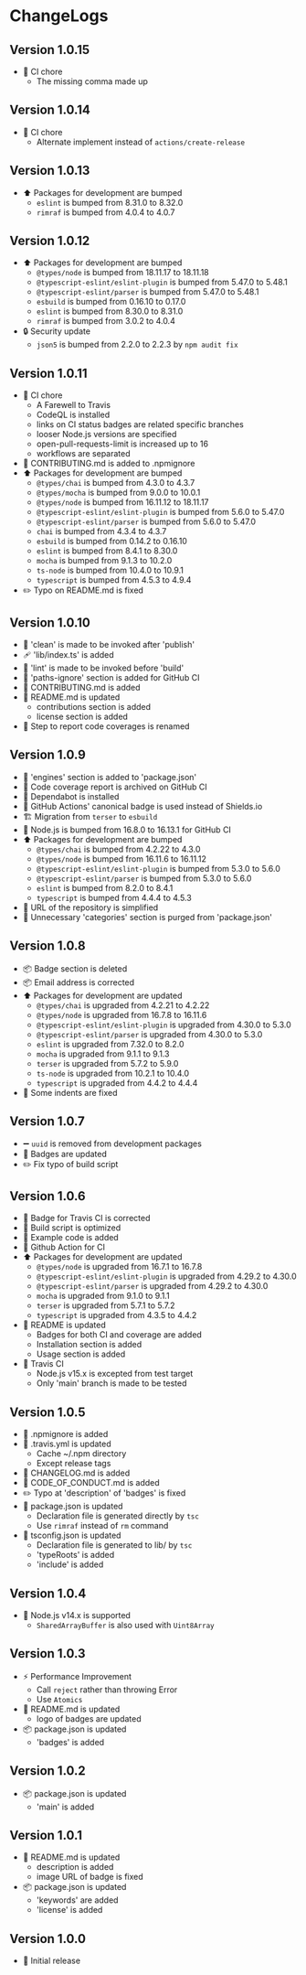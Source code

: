 # ChangeLogs

## Version 1.0.15

- :green_heart: CI chore
  - The missing comma made up

## Version 1.0.14

- :green_heart: CI chore
  - Alternate implement instead of `actions/create-release`

## Version 1.0.13

- :arrow_up: Packages for development are bumped
  - `eslint` is bumped from 8.31.0 to 8.32.0
  - `rimraf` is bumped from 4.0.4 to 4.0.7

## Version 1.0.12

- :arrow_up: Packages for development are bumped
  - `@types/node` is bumped from 18.11.17 to 18.11.18
  - `@typescript-eslint/eslint-plugin` is bumped from 5.47.0 to 5.48.1
  - `@typescript-eslint/parser` is bumped from 5.47.0 to 5.48.1
  - `esbuild` is bumped from 0.16.10 to 0.17.0
  - `eslint` is bumped from 8.30.0 to 8.31.0
  - `rimraf` is bumped from 3.0.2 to 4.0.4
- :lock: Security update
  - `json5` is bumped from 2.2.0 to 2.2.3 by `npm audit fix`

## Version 1.0.11

- :green_heart: CI chore
  - A Farewell to Travis
  - CodeQL is installed
  - links on CI status badges are related specific branches
  - looser Node.js versions are specified
  - open-pull-requests-limit is increased up to 16
  - workflows are separated
- :hear_no_evil: CONTRIBUTING.md is added to .npmignore
- :arrow_up: Packages for development are bumped
  - `@types/chai` is bumped from 4.3.0 to 4.3.7
  - `@types/mocha` is bumped from 9.0.0 to 10.0.1
  - `@types/node` is bumped from 16.11.12 to 18.11.17
  - `@typescript-eslint/eslint-plugin` is bumped from 5.6.0 to 5.47.0
  - `@typescript-eslint/parser` is bumped from 5.6.0 to 5.47.0
  - `chai` is bumped from 4.3.4 to 4.3.7
  - `esbuild` is bumped from 0.14.2 to 0.16.10
  - `eslint` is bumped from 8.4.1 to 8.30.0
  - `mocha` is bumped from 9.1.3 to 10.2.0
  - `ts-node` is bumped from 10.4.0 to 10.9.1
  - `typescript` is bumped from 4.5.3 to 4.9.4
- :pencil2: Typo on README.md is fixed

## Version 1.0.10

- :wrench: 'clean' is made to be invoked after 'publish'
- :adhesive_bandage: 'lib/index.ts' is added
- :wrench: 'lint' is made to be invoked before 'build'
- :green_heart: 'paths-ignore' section is added for GitHub CI
- :memo: CONTRIBUTING.md is added
- :memo: README.md is updated
  - contributions section is added
  - license section is added
- :green_heart: Step to report code coverages is renamed

## Version 1.0.9

- :wrench: 'engines' section is added to 'package.json'
- :green_heart: Code coverage report is archived on GitHub CI
- :robot: Dependabot is installed
- :memo: GitHub Actions' canonical badge is used instead of Shields.io
- :building_construction: Migration from `terser` to `esbuild`
- :green_heart: Node.js is bumped from 16.8.0 to 16.13.1 for GitHub CI
- :arrow_up: Packages for development are bumped
  - `@types/chai` is bumped from 4.2.22 to 4.3.0
  - `@types/node` is bumped from 16.11.6 to 16.11.12
  - `@typescript-eslint/eslint-plugin` is bumped from 5.3.0 to 5.6.0
  - `@typescript-eslint/parser` is bumped from 5.3.0 to 5.6.0
  - `eslint` is bumped from 8.2.0 to 8.4.1
  - `typescript` is bumped from 4.4.4 to 4.5.3
- :wrench: URL of the repository is simplified
- :wrench: Unnecessary 'categories' section is purged from 'package.json'

## Version 1.0.8

- :package: Badge section is deleted
- :package: Email address is corrected
- :arrow_up: Packages for development are updated
  - `@types/chai` is upgraded from 4.2.21 to 4.2.22
  - `@types/node` is upgraded from 16.7.8 to 16.11.6
  - `@typescript-eslint/eslint-plugin` is upgraded from 4.30.0 to 5.3.0
  - `@typescript-eslint/parser` is upgraded from 4.30.0 to 5.3.0
  - `eslint` is upgraded from 7.32.0 to 8.2.0
  - `mocha` is upgraded from 9.1.1 to 9.1.3
  - `terser` is upgraded from 5.7.2 to 5.9.0
  - `ts-node` is upgraded from 10.2.1 to 10.4.0
  - `typescript` is upgraded from 4.4.2 to 4.4.4
- :art: Some indents are fixed

## Version 1.0.7

- :heavy_minus_sign: `uuid` is removed from development packages
- :memo: Badges are updated
- :pencil2: Fix typo of build script

## Version 1.0.6

- :memo: Badge for Travis CI is corrected
- :hammer: Build script is optimized
- :children_crossing: Example code is added
- :green_heart: Github Action for CI
- :arrow_up: Packages for development are updated
  - `@types/node` is upgraded from 16.7.1 to 16.7.8
  - `@typescript-eslint/eslint-plugin` is upgraded from 4.29.2 to 4.30.0
  - `@typescript-eslint/parser` is upgraded from 4.29.2 to 4.30.0
  - `mocha` is upgraded from 9.1.0 to 9.1.1
  - `terser` is upgraded from 5.7.1 to 5.7.2
  - `typescript` is upgraded from 4.3.5 to 4.4.2
- :memo: README is updated
  - Badges for both CI and coverage are added
  - Installation section is added
  - Usage section is added
- :green_heart: Travis CI
  - Node.js v15.x is excepted from test target
  - Only 'main' branch is made to be tested

## Version 1.0.5

- :see_no_evil: .npmignore is added
- :green_heart: .travis.yml is updated
  - Cache ~/.npm directory
  - Except release tags
- :memo: CHANGELOG.md is added
- :memo: CODE_OF_CONDUCT.md is added
- :pencil2: Typo at 'description' of 'badges' is fixed
- :hammer: package.json is updated
  - Declaration file is generated directly by `tsc`
  - Use `rimraf` instead of `rm` command
- :wrench: tsconfig.json is updated
  - Declaration file is generated to lib/ by `tsc`
  - 'typeRoots' is added
  - 'include' is added

## Version 1.0.4

- :pushpin: Node.js v14.x is supported
  - `SharedArrayBuffer` is also used with `Uint8Array`

## Version 1.0.3

- :zap: Performance Improvement
  - Call `reject` rather than throwing Error
  - Use `Atomics`
- :memo: README.md is updated
  - logo of badges are updated
- :package: package.json is updated
  - 'badges' is added

## Version 1.0.2

- :package: package.json is updated
  - 'main' is added

## Version 1.0.1

- :memo: README.md is updated
  - description is added
  - image URL of badge is fixed
- :package: package.json is updated
  - 'keywords' are added
  - 'license' is added

## Version 1.0.0

- :tada: Initial release
